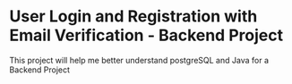 # User Login and Registration with Email Verification - Backend Project

This project will help me better understand postgreSQL and Java for a Backend Project
